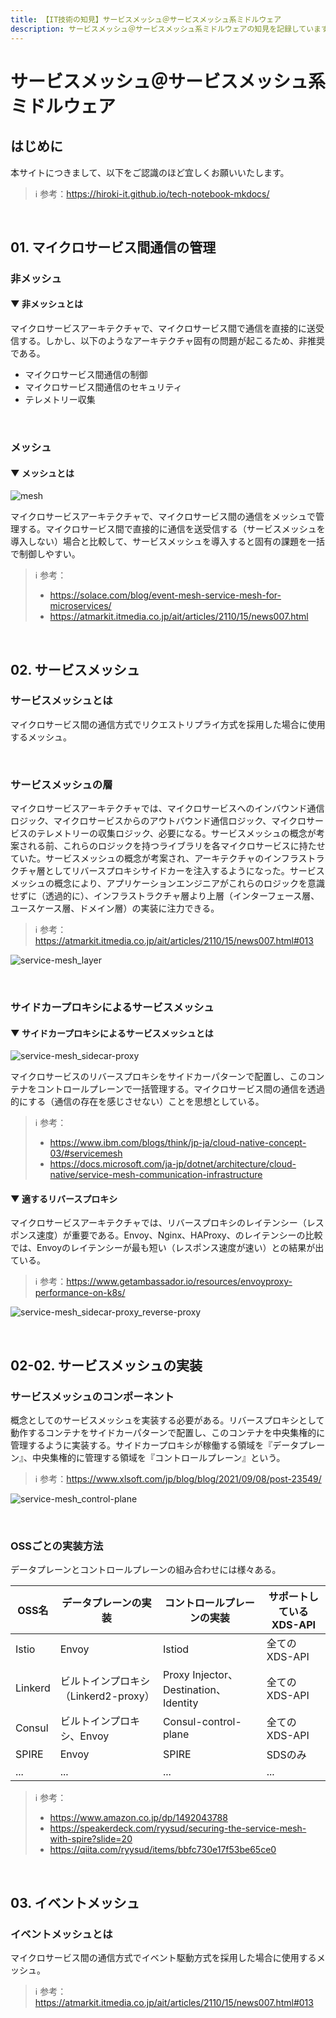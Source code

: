 ```yaml
---
title: 【IT技術の知見】サービスメッシュ＠サービスメッシュ系ミドルウェア
description: サービスメッシュ＠サービスメッシュ系ミドルウェアの知見を記録しています。
---
```


# サービスメッシュ＠サービスメッシュ系ミドルウェア

## はじめに

本サイトにつきまして、以下をご認識のほど宜しくお願いいたします。

> ℹ️ 参考：https://hiroki-it.github.io/tech-notebook-mkdocs/

<br>

## 01. マイクロサービス間通信の管理

### 非メッシュ

#### ▼ 非メッシュとは

マイクロサービスアーキテクチャで、マイクロサービス間で通信を直接的に送受信する。しかし、以下のようなアーキテクチャ固有の問題が起こるため、非推奨である。

- マイクロサービス間通信の制御
- マイクロサービス間通信のセキュリティ
- テレメトリー収集


<br>

### メッシュ

#### ▼ メッシュとは

![mesh](https://raw.githubusercontent.com/hiroki-it/tech-notebook/master/images/mesh.png)

マイクロサービスアーキテクチャで、マイクロサービス間の通信をメッシュで管理する。マイクロサービス間で直接的に通信を送受信する（サービスメッシュを導入しない）場合と比較して、サービスメッシュを導入すると固有の課題を一括で制御しやすい。

> ℹ️ 参考：
> 
> - https://solace.com/blog/event-mesh-service-mesh-for-microservices/
> - https://atmarkit.itmedia.co.jp/ait/articles/2110/15/news007.html

<br>

## 02. サービスメッシュ

### サービスメッシュとは

マイクロサービス間の通信方式でリクエストリプライ方式を採用した場合に使用するメッシュ。

<br>

### サービスメッシュの層

マイクロサービスアーキテクチャでは、マイクロサービスへのインバウンド通信ロジック、マイクロサービスからのアウトバウンド通信ロジック、マイクロサービスのテレメトリーの収集ロジック、必要になる。サービスメッシュの概念が考案される前、これらのロジックを持つライブラリを各マイクロサービスに持たせていた。サービスメッシュの概念が考案され、アーキテクチャのインフラストラクチャ層としてリバースプロキシサイドカーを注入するようになった。サービスメッシュの概念により、アプリケーションエンジニアがこれらのロジックを意識せずに（透過的に）、インフラストラクチャ層より上層（インターフェース層、ユースケース層、ドメイン層）の実装に注力できる。

> ℹ️ 参考：https://atmarkit.itmedia.co.jp/ait/articles/2110/15/news007.html#013

![service-mesh_layer](https://raw.githubusercontent.com/hiroki-it/tech-notebook/master/images/service-mesh_layer.png)

<br>

### サイドカープロキシによるサービスメッシュ

#### ▼ サイドカープロキシによるサービスメッシュとは

![service-mesh_sidecar-proxy](https://raw.githubusercontent.com/hiroki-it/tech-notebook/master/images/service-mesh_sidecar-proxy.png)

マイクロサービスのリバースプロキシをサイドカーパターンで配置し、このコンテナをコントロールプレーンで一括管理する。マイクロサービス間の通信を透過的にする（通信の存在を感じさせない）ことを思想としている。

> ℹ️ 参考：
>
> - https://www.ibm.com/blogs/think/jp-ja/cloud-native-concept-03/#servicemesh
> - https://docs.microsoft.com/ja-jp/dotnet/architecture/cloud-native/service-mesh-communication-infrastructure

#### ▼ 適するリバースプロキシ

マイクロサービスアーキテクチャでは、リバースプロキシのレイテンシー（レスポンス速度）が重要である。Envoy、Nginx、HAProxy、のレイテンシーの比較では、Envoyのレイテンシーが最も短い（レスポンス速度が速い）との結果が出ている。

> ℹ️ 参考：https://www.getambassador.io/resources/envoyproxy-performance-on-k8s/

![service-mesh_sidecar-proxy_reverse-proxy](https://raw.githubusercontent.com/hiroki-it/tech-notebook/master/images/service-mesh_sidecar-proxy_reverse-proxy.png)

<br>

## 02-02. サービスメッシュの実装

### サービスメッシュのコンポーネント

概念としてのサービスメッシュを実装する必要がある。リバースプロキシとして動作するコンテナをサイドカーパターンで配置し、このコンテナを中央集権的に管理するように実装する。サイドカープロキシが稼働する領域を『データプレーン』、中央集権的に管理する領域を『コントロールプレーン』という。

> ℹ️ 参考：https://www.xlsoft.com/jp/blog/blog/2021/09/08/post-23549/

![service-mesh_control-plane](https://raw.githubusercontent.com/hiroki-it/tech-notebook/master/images/service-mesh_control-plane.png)

<br>

### OSSごとの実装方法

データプレーンとコントロールプレーンの組み合わせには様々ある。

| OSS名    | データプレーンの実装               | コントロールプレーンの実装                | サポートしているXDS-API |
|---------| ------------------------------- | ------------------------------------- | ------------------- |
| Istio   | Envoy                            | Istiod                               | 全てのXDS-API |
| Linkerd | ビルトインプロキシ（Linkerd2-proxy） | Proxy Injector、Destination、Identity | 全てのXDS-API|
| Consul  | ビルトインプロキシ、Envoy            | Consul-control-plane                 | 全てのXDS-API |
| SPIRE  | Envoy                             | SPIRE                                | SDSのみ |
| ...     | ...                             | ...                                   | ... |



> ℹ️ 参考：
>
> - https://www.amazon.co.jp/dp/1492043788
> - https://speakerdeck.com/ryysud/securing-the-service-mesh-with-spire?slide=20
> - https://qiita.com/ryysud/items/bbfc730e17f53be65ce0


<br>

## 03. イベントメッシュ

### イベントメッシュとは

マイクロサービス間の通信方式でイベント駆動方式を採用した場合に使用するメッシュ。

> ℹ️ 参考：https://atmarkit.itmedia.co.jp/ait/articles/2110/15/news007.html#013

<br>
